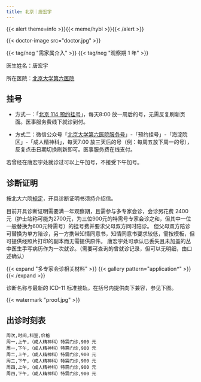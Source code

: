 ```yaml
---
title: 北京｜唐宏宇
---
```


{{< alert theme=info >}}{{< meme/hybl >}}{{< /alert >}}

{{< doctor-image src="doctor.jpg" >}}

{{< tag/neg "需家属介入" >}}
{{< tag/neg "观察期 1 年" >}}

医生姓名：唐宏宇

所在医院：[北京大学第六医院](https://amap.com/place/B000A2EF2C)

## 挂号

- 方式一：「[北京 114 预约挂号](weixin://beijing114guahao)」，每天8:00 放一周后的号，无需反复刷新页面。医事服务费线下就诊到付。

- 方式二：微信公众号「[北京大学第六医院服务号](weixin://gh_bf1aa0cd6f4b)」-「预约挂号」-「海淀院区」-「成人精神科」，每天7:00 放三天后的号（例：每周五放下周一的号），反复点击日期切换刷新即可。医事服务费在线支付。

若曾经在唐宏宇处就诊过可以上午加号，不接受下午加号。

## 诊断证明

按北大六院[规定](https://www.pkuh6.cn/Html/News/Articles/2521.html)，开具诊断证明书须持介绍信。

目前开具诊断证明需要满一年观察期，且需参与多专家会诊，会诊另花费 2400 元（护士站称可能为2700元，为三位900元的特需号专家会诊之和，但其中一位一般替换为600元特需号）的挂号费并要求父母双方同时陪诊。
但父母双方陪诊可替换为单方陪诊，另一方携带知情同意书，知情同意书要求较低，需按模板，但可提供经照片打印的副本而无需提供原件。
唐宏宇处可承认已丢失且未加盖的丛中医生手写病历作为一次就诊。（需要可查询的曾就诊记录，但可以无明细，由口述确认）

{{< expand "多专家会诊相关材料" >}}
{{< gallery pattern="application*" >}}
{{< /expand >}}

诊断名称与最新的 ICD-11 标准接轨，在括号内提供向下兼容，参见下图。

{{< watermark "proof.jpg" >}}

## 出诊时刻表

```csv
周次,时间,科室,价格
周一,上午,（成人精神科）特需门诊,900 元
周一,下午,（成人精神科）特需门诊,900 元
周二,上午,（成人精神科）特需门诊,900 元
周二,下午,（成人精神科）特需门诊,900 元
周四,上午,（成人精神科）特需门诊,900 元
周四,下午,（成人精神科）特需门诊,900 元
```
